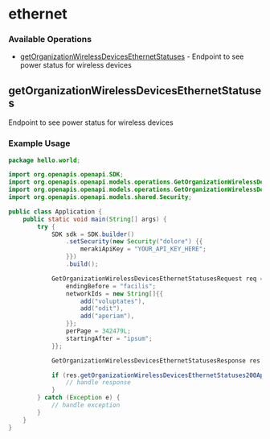 # ethernet

### Available Operations

* [getOrganizationWirelessDevicesEthernetStatuses](#getorganizationwirelessdevicesethernetstatuses) - Endpoint to see power status for wireless devices

## getOrganizationWirelessDevicesEthernetStatuses

Endpoint to see power status for wireless devices

### Example Usage

```java
package hello.world;

import org.openapis.openapi.SDK;
import org.openapis.openapi.models.operations.GetOrganizationWirelessDevicesEthernetStatusesRequest;
import org.openapis.openapi.models.operations.GetOrganizationWirelessDevicesEthernetStatusesResponse;
import org.openapis.openapi.models.shared.Security;

public class Application {
    public static void main(String[] args) {
        try {
            SDK sdk = SDK.builder()
                .setSecurity(new Security("dolore") {{
                    merakiApiKey = "YOUR_API_KEY_HERE";
                }})
                .build();

            GetOrganizationWirelessDevicesEthernetStatusesRequest req = new GetOrganizationWirelessDevicesEthernetStatusesRequest("dicta") {{
                endingBefore = "facilis";
                networkIds = new String[]{{
                    add("voluptates"),
                    add("odit"),
                    add("aperiam"),
                }};
                perPage = 342479L;
                startingAfter = "ipsum";
            }};            

            GetOrganizationWirelessDevicesEthernetStatusesResponse res = sdk.ethernet.getOrganizationWirelessDevicesEthernetStatuses(req);

            if (res.getOrganizationWirelessDevicesEthernetStatuses200ApplicationJSONObjects != null) {
                // handle response
            }
        } catch (Exception e) {
            // handle exception
        }
    }
}
```
